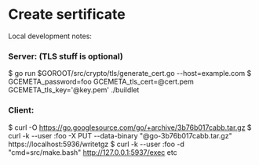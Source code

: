 # Create sertificate
Local development notes:

### Server:  (TLS stuff is optional)

$ go run $GOROOT/src/crypto/tls/generate_cert.go --host=example.com
$ GCEMETA_password=foo GCEMETA_tls_cert=@cert.pem GCEMETA_tls_key='@key.pem' ./buildlet

### Client:
$ curl -O https://go.googlesource.com/go/+archive/3b76b017cabb.tar.gz
$ curl -k --user :foo -X PUT --data-binary "@go-3b76b017cabb.tar.gz" https://localhost:5936/writetgz
$ curl -k --user :foo -d "cmd=src/make.bash" http://127.0.0.1:5937/exec
etc
